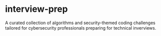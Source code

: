 # interview-prep
A curated collection of algorithms and security-themed coding challenges tailored for cybersecurity professionals preparing for technical inverviews.
